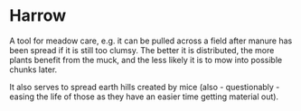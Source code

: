 # Harrow

A tool for meadow care, e.g. it can be pulled across a field after manure has been spread if it is still too clumsy. The better it is distributed, the more plants benefit from the muck, and the less likely it is to mow into possible chunks later.

It also serves to spread earth hills created by mice (also - questionably - easing the life of those as they have an easier time getting material out).
